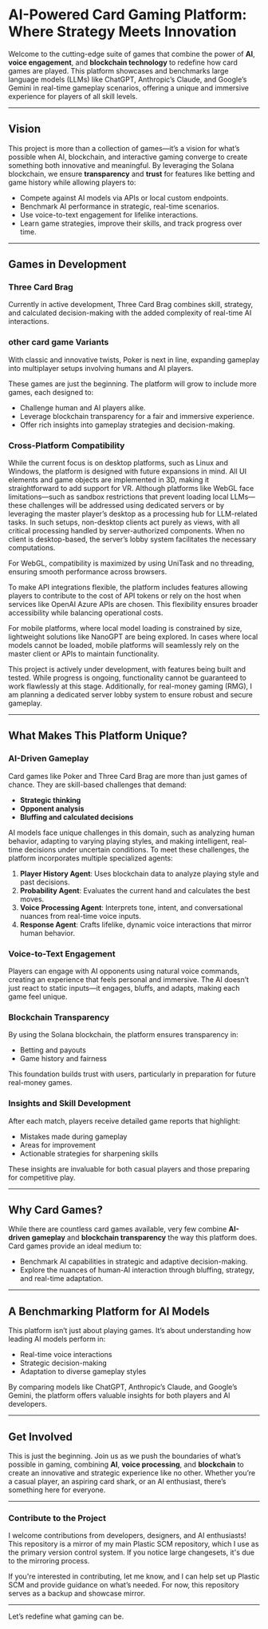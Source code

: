 # AI-Powered Card Gaming Platform: Where Strategy Meets Innovation

Welcome to the cutting-edge suite of games that combine the power of **AI**, **voice engagement**, and **blockchain technology** to redefine how card games are played. This platform showcases and benchmarks large language models (LLMs) like ChatGPT, Anthropic’s Claude, and Google’s Gemini in real-time gameplay scenarios, offering a unique and immersive experience for players of all skill levels.

---

## **Vision**
This project is more than a collection of games—it’s a vision for what’s possible when AI, blockchain, and interactive gaming converge to create something both innovative and meaningful. By leveraging the Solana blockchain, we ensure **transparency** and **trust** for features like betting and game history while allowing players to:

- Compete against AI models via APIs or local custom endpoints.
- Benchmark AI performance in strategic, real-time scenarios.
- Use voice-to-text engagement for lifelike interactions.
- Learn game strategies, improve their skills, and track progress over time.

---

## **Games in Development**

### **Three Card Brag**
Currently in active development, Three Card Brag combines skill, strategy, and calculated decision-making with the added complexity of real-time AI interactions.

### **other card game Variants**
With classic and innovative twists, Poker is next in line, expanding gameplay into multiplayer setups involving humans and AI players.

These games are just the beginning. The platform will grow to include more games, each designed to:
- Challenge human and AI players alike.
- Leverage blockchain transparency for a fair and immersive experience.
- Offer rich insights into gameplay strategies and decision-making.

### **Cross-Platform Compatibility**

While the current focus is on desktop platforms, such as Linux and Windows, the platform is designed with future expansions in mind. All UI elements and game objects are implemented in 3D, making it straightforward to add support for VR. Although platforms like WebGL face limitations—such as sandbox restrictions that prevent loading local LLMs—these challenges will be addressed using dedicated servers or by leveraging the master player’s desktop as a processing hub for LLM-related tasks. In such setups, non-desktop clients act purely as views, with all critical processing handled by server-authorized components. When no client is desktop-based, the server’s lobby system facilitates the necessary computations.

For WebGL, compatibility is maximized by using UniTask and no threading, ensuring smooth performance across browsers.

To make API integrations flexible, the platform includes features allowing players to contribute to the cost of API tokens or rely on the host when services like OpenAI Azure APIs are chosen. This flexibility ensures broader accessibility while balancing operational costs.

For mobile platforms, where local model loading is constrained by size, lightweight solutions like NanoGPT are being explored. In cases where local models cannot be loaded, mobile platforms will seamlessly rely on the master client or APIs to maintain functionality.

This project is actively under development, with features being built and tested. While progress is ongoing, functionality cannot be guaranteed to work flawlessly at this stage.
Additionally, for real-money gaming (RMG), I am planning a dedicated server lobby system to ensure robust and secure gameplay.


---

## **What Makes This Platform Unique?**

### **AI-Driven Gameplay**
Card games like Poker and Three Card Brag are more than just games of chance. They are skill-based challenges that demand:
- **Strategic thinking**
- **Opponent analysis**
- **Bluffing and calculated decisions**

AI models face unique challenges in this domain, such as analyzing human behavior, adapting to varying playing styles, and making intelligent, real-time decisions under uncertain conditions. To meet these challenges, the platform incorporates multiple specialized agents:

1. **Player History Agent**: Uses blockchain data to analyze playing style and past decisions.
2. **Probability Agent**: Evaluates the current hand and calculates the best moves.
3. **Voice Processing Agent**: Interprets tone, intent, and conversational nuances from real-time voice inputs.
4. **Response Agent**: Crafts lifelike, dynamic voice interactions that mirror human behavior.

### **Voice-to-Text Engagement**
Players can engage with AI opponents using natural voice commands, creating an experience that feels personal and immersive. The AI doesn’t just react to static inputs—it engages, bluffs, and adapts, making each game feel unique.

### **Blockchain Transparency**
By using the Solana blockchain, the platform ensures transparency in:
- Betting and payouts
- Game history and fairness

This foundation builds trust with users, particularly in preparation for future real-money games.

### **Insights and Skill Development**
After each match, players receive detailed game reports that highlight:
- Mistakes made during gameplay
- Areas for improvement
- Actionable strategies for sharpening skills

These insights are invaluable for both casual players and those preparing for competitive play.

---

## **Why Card Games?**
While there are countless card games available, very few combine **AI-driven gameplay** and **blockchain transparency** the way this platform does. Card games provide an ideal medium to:
- Benchmark AI capabilities in strategic and adaptive decision-making.
- Explore the nuances of human-AI interaction through bluffing, strategy, and real-time adaptation.

---

## **A Benchmarking Platform for AI Models**
This platform isn’t just about playing games. It’s about understanding how leading AI models perform in:
- Real-time voice interactions
- Strategic decision-making
- Adaptation to diverse gameplay styles

By comparing models like ChatGPT, Anthropic’s Claude, and Google’s Gemini, the platform offers valuable insights for both players and AI developers.

---

## **Get Involved**
This is just the beginning. Join us as we push the boundaries of what’s possible in gaming, combining **AI**, **voice processing**, and **blockchain** to create an innovative and strategic experience like no other. Whether you’re a casual player, an aspiring card shark, or an AI enthusiast, there’s something here for everyone.

---

### **Contribute to the Project**
I welcome contributions from developers, designers, and AI enthusiasts! This repository is a mirror of my main Plastic SCM repository, which I use as the primary version control system. If you notice large changesets, it's due to the mirroring process.

If you're interested in contributing, let me know, and I can help set up Plastic SCM and provide guidance on what’s needed. For now, this repository serves as a backup and showcase mirror.

---

Let’s redefine what gaming can be.
